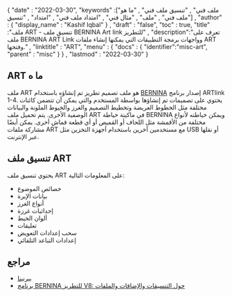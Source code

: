 {
  "date" : "2022-03-30",
  "keywords" :["ملف فني" , "تنسيق ملف فني" , "ما هو ملف فني" , "ملف" , "مثال فني" , "امتداد ملف فني" , "امتداد" , "تنسيق"] ,
  "author" : {
    "display_name" : "Kashif Iqbal"
} ,
  "draft" : "false",
  "toc" : true,
  "title" :"ملف ART - تنسيق ملف BERNINA Art link للتطريز" ,
  "description":"تعرف على ملف BERNINA ART Link وواجهات برمجة التطبيقات التي يمكنها إنشاء ملفات ART وفتحها." ,
  "linktitle" : "ART",
  "menu" : {
    "docs" : {
      "identifier":"misc-art",
      "parent" : "misc"
}
} ,
  "lastmod" : "2022-03-30"
}

## ART ما ه

ملف ART هو ملف تصميم تطريز تم إنشاؤه باستخدام [BERNINA](https://www.bernina.com/en-US/Home-United-States) إصدار برنامج ARTlink 1-4. يحتوي على تصميمات تم إنشاؤها بواسطة المستخدم والتي يمكن أن تتضمن كائنات مختلفة مثل الخطوط العريضة وتخطيط التصميم والغرز والخيوط الملونة والبيانات الوصفية الأخرى. يتم تحميل ملف ART في ماكينة خياطة BERNINA ويمكن خياطته لأنواع مختلفة من الأقمشة مثل اللحاف أو القميص أو أي قطعة قماش أخرى. يمكن أيضًا مشاركة ملفات ART مع مستخدمين آخرين باستخدام أجهزة التخزين مثل USB أو نقلها عبر الإنترنت.

## تنسيق ملف ART

يحتوي تنسيق ملف ART على المعلومات التالية:

* خصائص الموضوع
* بيانات الإبرة
* أنواع الغرز
* إحداثيات غرزة
* ألوان الخيط
* تعليقات
* سحب إعدادات التعويض
* إعدادات التباعد التلقائي

## مراجع

* [بيرنينا](https://www.bernina.com/en-US/Home-United-States)
* [برنامج BERNINA للتطريز V8: حول التنسيقات والإضافات والملفات](https://blog.bernina.com/en/2019/07/lesson-14-bernina-embroidery-software-v8/)
